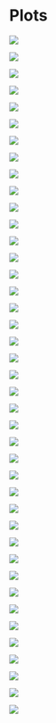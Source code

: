 # Plots

![](bar_2017.png)

![](bar_2018.png)

![](bar_2019.png)

![](bar_2020.png)

![](bar_2021.png)

![](bar_all_day.png)

![](bar_all_month.png)

![](bar_all_week.png)

![](bar_dist_last_4_weeks.png)

![](bar_sum_dist.png)

![](bar_sum_hrs.png)

![](bar_time_last_12_mo.png)

![](bar_time_last_4_weeks.png)

![](box_weekday_dist_wrap.png)

![](box_weekday_time.png)

![](dag.svg)

![](heatmap_calendar.png)

![](heatmap_calendar_year.png)

![](jitter_dist_year.png)

![](jitter_grid_speed_pace.png)

![](jitter_time_year.png)

![](jitter_type_dist.png)

![](jitter_type_dist_log2.png)

![](jitter_type_time.png)

![](jitter_weekday_dist_grid.png)

![](jitter_weekday_time_grid.png)

![](line_dist.png)

![](line_plot_month_dist.png)

![](line_plot_month_time.png)

![](line_time.png)

![](plot_summary_4_weeks.png)

![](point_dist_time_facet.png)

![](point_dist_time_log2.png)

![](point_grid_speed_dist.png)

![](point_ride_dist.png)

![](point_ride_grid.png)

![](point_ride_run_grid.png)

![](point_ride_speed.png)

![](point_run_dist.png)

![](point_run_grid.png)

![](point_run_pace.png)

